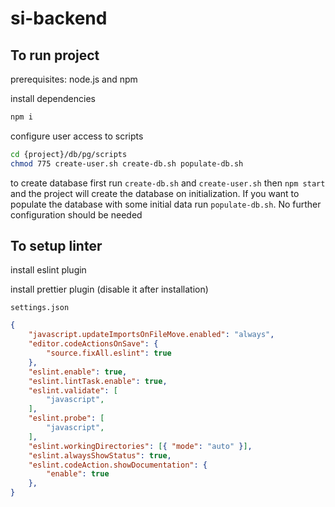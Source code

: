 # si-backend

## To run project

prerequisites: node.js and npm

install dependencies
```bash
npm i
```

configure user access to scripts 
```bash
cd {project}/db/pg/scripts
chmod 775 create-user.sh create-db.sh populate-db.sh
``` 

to create database first run ``create-db.sh`` and ``create-user.sh`` then ``npm start`` and the project will create the database on initialization. If you want to populate the database with some initial data run ``populate-db.sh``. No further configuration should be needed


## To setup linter

install eslint plugin

install prettier plugin (disable it after installation)

``settings.json`` 
```json
{
    "javascript.updateImportsOnFileMove.enabled": "always",
    "editor.codeActionsOnSave": {
        "source.fixAll.eslint": true
    },
    "eslint.enable": true,
    "eslint.lintTask.enable": true,
    "eslint.validate": [
        "javascript",
    ],
    "eslint.probe": [
        "javascript", 
    ],
    "eslint.workingDirectories": [{ "mode": "auto" }],
    "eslint.alwaysShowStatus": true,
    "eslint.codeAction.showDocumentation": {
        "enable": true
    },
}
